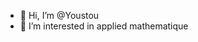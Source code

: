 - 👋 Hi, I’m @Youstou
- 👀 I’m interested in applied mathematique 

<!---
Youstou/Youstou is a ✨ special ✨ repository because its `README.md` (this file) appears on your GitHub profile.
You can click the Preview link to take a look at your changes.
--->
